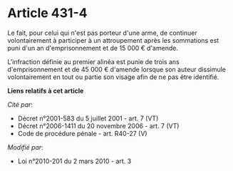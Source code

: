 # Article 431-4

Le fait, pour celui qui n'est pas porteur d'une arme, de continuer volontairement à participer à un attroupement après les
sommations est puni d'un an d'emprisonnement et de 15 000  € d'amende.

L'infraction définie au premier alinéa est punie de trois ans d'emprisonnement et de 45 000 € d'amende lorsque son auteur
dissimule volontairement en tout ou partie son visage afin de ne pas être identifié.

**Liens relatifs à cet article**

_Cité par_:

  - Décret n°2001-583 du 5 juillet 2001 - art. 7 (VT)
  - Décret n°2006-1411 du 20 novembre 2006 - art. 7 (VT)
  - Code de procédure pénale - art. R40-27 (V)

_Modifié par_:

  - Loi n°2010-201 du 2 mars 2010 - art. 3
